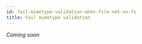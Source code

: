```yaml
---
id: fail-mimetype-validation-when-file-not-on-fs
title: Fail mimetype validation
---
```


*Coming soon*

